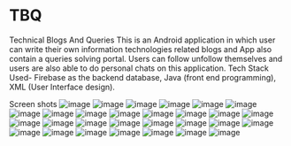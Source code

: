 # TBQ
Technical Blogs And Queries
This is an Android application in which user can write their own information technologies related blogs and App also contain a queries solving portal. Users can follow unfollow themselves and users are also able to do personal chats on this application. Tech Stack Used- Firebase as the backend database, Java (front end programming), XML (User Interface design).

Screen shots
![image](https://user-images.githubusercontent.com/46880168/132938746-6ee70b59-45f3-41c5-98e1-3006d4b49042.png)
![image](https://user-images.githubusercontent.com/46880168/132938764-96f1a026-ae47-4eb1-a226-6e17b299cb50.png)
![image](https://user-images.githubusercontent.com/46880168/132938772-089a1e04-d02a-44ef-bf1d-c295c06eb625.png)
![image](https://user-images.githubusercontent.com/46880168/132938775-b2ca74c3-5ae9-4c1a-b009-581983b1d2c7.png)
![image](https://user-images.githubusercontent.com/46880168/132938793-7b7f0720-1403-4f4a-8609-9597b4f8c446.png)
![image](https://user-images.githubusercontent.com/46880168/132938798-8582ca3c-2eaf-4626-b01b-e15915e3df67.png)
![image](https://user-images.githubusercontent.com/46880168/132938803-ee8f895f-3752-4efa-ac70-aab530f2d3d3.png)
![image](https://user-images.githubusercontent.com/46880168/132938813-e6486e47-bc69-46b6-bc52-275fb46543c7.png)
![image](https://user-images.githubusercontent.com/46880168/132938817-c2132a7e-907a-417a-9849-11934f211d97.png)
![image](https://user-images.githubusercontent.com/46880168/132938844-30a1b5bf-9b4e-43c7-b220-205aa8549de3.png)
![image](https://user-images.githubusercontent.com/46880168/132938849-133af275-f8ea-44b2-a725-b54a3c6a5ac1.png)
![image](https://user-images.githubusercontent.com/46880168/132938851-90b52239-dcd0-4082-9b76-4cf1cbc74370.png)
![image](https://user-images.githubusercontent.com/46880168/132938853-6b59e871-b8f4-4f5c-be07-a2f823be481e.png)
![image](https://user-images.githubusercontent.com/46880168/132938856-476f97ac-908b-4cf4-9b7d-7edcfae2aef7.png)
![image](https://user-images.githubusercontent.com/46880168/132938858-61b13c3c-7e55-43c2-a095-5959e1379d16.png)
![image](https://user-images.githubusercontent.com/46880168/132938863-abcaf127-4493-43ae-afef-989c28c97482.png)
![image](https://user-images.githubusercontent.com/46880168/132938866-5df7ed18-cce6-4cbc-8689-f99ef791b0b9.png)
![image](https://user-images.githubusercontent.com/46880168/132938872-8de17887-3eb4-462f-819f-5afe43f54184.png)
![image](https://user-images.githubusercontent.com/46880168/132938877-590abafc-32aa-4206-bc80-4967b2aff299.png)
![image](https://user-images.githubusercontent.com/46880168/132938879-e10b038c-4a4e-432c-9a5c-205adf977318.png)
![image](https://user-images.githubusercontent.com/46880168/132938881-20f58e96-d66b-4bce-817b-b9b60e23ec27.png)
![image](https://user-images.githubusercontent.com/46880168/132938883-ca29111c-7cea-48a6-ae2e-680e6bfa5ea0.png)
![image](https://user-images.githubusercontent.com/46880168/132938888-d4e672a5-df2b-4721-afe6-5e72ddad727c.png)
![image](https://user-images.githubusercontent.com/46880168/132938891-ba7b0090-22bf-4f04-bae0-820bad15cfa4.png)
![image](https://user-images.githubusercontent.com/46880168/132939113-410b5c2d-57b4-428f-95e0-d625791d3782.png)
![image](https://user-images.githubusercontent.com/46880168/132939116-4924424e-73d8-4abf-8bcf-1f292bd895c1.png)
![image](https://user-images.githubusercontent.com/46880168/132939125-b9df37da-65af-4471-a41e-707a5a7cab17.png)
![image](https://user-images.githubusercontent.com/46880168/132939138-3759f107-584c-4c64-991c-143913093510.png)
![image](https://user-images.githubusercontent.com/46880168/132939144-a7b07902-75aa-4b01-934f-100b186cfba1.png)


